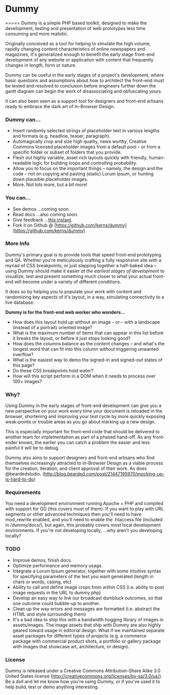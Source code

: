 # Dummy
=====
Dummy is a simple PHP based toolkit, designed to make the development, testing and presentation of web prototypes less time consuming and more realistic.

Originally conceived as a tool for helping to simulate the high volume, rapidly changing content characteristics of online newspapers and magazines, it's generalized enough to benefit the early stage front-end development of any website or application with content that frequently changes in length, form or nature.

Dummy can be useful in the early stages of a project's development, where basic questions and assumptions about how to architect the front-end must be tested and resolved to conclusion before engineers further down the gantt diagram can begin the work of disassociating and obfuscating yours.

It can also been seen as a support tool for designers and front-end artisans ready to embrace the dark art of In-Browser Design.

### Dummy can…
+ Insert randomly selected strings of placeholder text in various lengths and formats (e.g. headline, teaser, paragraph).
+ Automagically crop and size high quality, news worthy, Creative Commons licensed placeholder images from a default pool – or from a specific folder or subset of folders that you provide.
+ Flesh out highly variable, asset rich layouts quickly with friendly, human-readable logic for building loops and controlling probability.
+ Allow you to focus on the important things – namely, the design and the code – not on copying and pasting (static) Lorum Ipsum, or hunting down plausible placeholder images.
+ More. Not lots more, but a _bit_ more!

### You can…
+ See demos …coming soon.
+ Read docs …also coming soon.
+ Give feedback …[this instant](http://twitter.com/kerns).
+ Fork it on Github @ [https://github.com/kerns/dummy](https://github.com/kerns/dummy)

### More Info
Dummy's primary goal is to provide tools that speed front-end prototyping and QA. Whether you're meticulously crafting a fully responsive site with a myriad of CSS breakpoints, or just slapping together a half-baked idea – using Dummy should make it easier _at the earliest stages of development_ to visualize, test and present something much closer to what your actual front-end will become under a variety of different conditions.

It does so by helping you to populate your work with content and randomizing key aspects of it's layout, in a way, simulating connectivity to a live database.

**Dummy is for the front-end web worker who wonders…**

+ How does this layout hold up without an image – or – with a landscape (instead of a portrait) oriented image?
+ What is the maximum number of items that can appear in this list before it breaks the layout, or before it just stops looking good?
+ How does the columns balance as the content changes – and what's the longest word that can fit into this column without triggering unwanted overflow?
+ What is the easiest way to demo the signed-in and signed-out states of this page?
+ Do these CSS breakpoints hold water?
+ How will this script perform in a DOM when it needs to process over 100+ images?

### Why?
Using Dummy in the early stages of front-end development can give you a new perspective on your work every time your document is reloaded in the browser, shortening and improving your test cycle by more quickly exposing weak-points or trouble areas as you go about marking up a new design.

This is especially important for front-end code that should be delivered to another team for implementation as part of a phased hand-off. As any front-ender knows, the earlier you can catch a problem the easier and less painful it will be to debug.

Dummy also aims to support designers and front-end artisans who find themselves increasingly attracted to In-Browser Design as a viable process for the creation, iteration, and client approval of their work. As does @beardedstudio. (http://blog.bearded.com/post/21447195970/mocking-up-is-hard-to-do)

### Requirements
You need a development environment running Apache + PHP and compiled with support for GD (this covers most of them). If you want to play with URL segments or other advanced techniques then you'll need to have mod_rewrite enabled, and you'll need to enable the .htaccess file (included in /dummy/docs/), but again, this probably covers most local development environments. If you're not developing locally, …why aren't you developing locally?

### TODO
+ Improve demos, finish docs.
+ Optimize performance and memory usage.
+ Integrate a Lorum Ipsum generator, together with some intuitive syntax for specifying parameters of the text you want generated (length in chars or words, casing, etc)
+ Ability to call and define image crops from within CSS (i.e. ability to post image requests in the URL to dummy.php)
+ Develop an easy way to link our broadcast dumbluck outcomes, so that one outcome could bubble-up to another.
+ Clean up the way errors and messages are formatted (i.e. abstract the HTML and style surrounding them)
+ It's a bad idea to ship this with a bandwidth hogging library of images in assets/images. The image assets that ship with Dummy are also highly geared toward usage in editorial design. What if we maintained separate asset packages for different types of projects (e.g. a commerce package with commercial product shots, a portfolio or gallery package with images that showcase art, architecture, or design).

### License
Dummy is released under a Creative Commons Attribution-Share Alike 3.0 United States license (http://creativecommons.org/licenses/by-sa/3.0/us/). Be a doll and let me know how you're using Dummy, or if you've used it to help build, test or demo anything interesting.